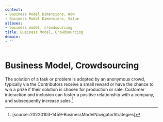 ```yaml
---
context:
- Business Model Dimensions, How
- Business Model Dimensions, Value
aliases:
- business model, crowdsourcing
title: Business Model, Crowdsourcing
domain:
- ''
---
```


# Business Model, Crowdsourcing

The solution of a task or problem is adopted by an anonymous crowd, typically via the Contributors receive a small reward or have the chance to win a prize if their solution is chosen for production or sale. Customer interaction and inclusion can foster a positive relationship with a company, and subsequently increase sales.[^1]

[^1]: [source::20220103-1459-BusinessModelNavigatorStrategies]
